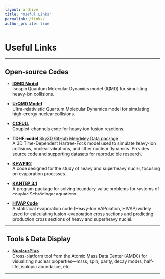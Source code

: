 ```yaml
---
layout: archive
title: "Useful Links"
permalink: /links/
author_profile: true
---
```


#  Useful Links


---

##  Open-source Codes

- **[IQMD Model](https://www.scidb.cn/en/detail?dataSetId=d198f93bff464a3c80e0e02485ef1304)**  
  Isospin Quantum Molecular Dynamics model (IQMD) for simulating heavy-ion collisions.

- **[UrQMD Model](https://itp.uni-frankfurt.de/~bleicher/index.html?content=urqmd)**  
  Ultra-relativistic Quantum Molecular Dynamics model for simulating high-energy nuclear collisions.

- **[CCFULL](https://www2.yukawa.kyoto-u.ac.jp/~kouichi.hagino/ccfull.html)**  
  Coupled-channels code for heavy-ion fusion reactions.

- **TDHF model** [Sky3D GitHub](https://github.com/manybody/sky3d) [Mendeley Data package](https://data.mendeley.com/datasets/vzbrzvyrn4/2)  
  A 3D Time-Dependent Hartree-Fock model used to simulate heavy-ion collisions, nuclear vibrations, and other nuclear dynamics. Provides source code and supporting datasets for reproducible research.


- **[KEWPIE2](https://data.mendeley.com/datasets/jpr32dzp8g/1)**  
  A code designed for the study of heavy and superheavy nuclei, focusing on evaporation processes.

- **[KANTBP 3.1](https://data.mendeley.com/datasets/4vm9fhyvh3/1)**  
  A program package for solving boundary-value problems for systems of coupled Schrödinger equations.

- **[HIVAP Code](http://www.imqmd.com/download.html)**  
  A statistical evaporation code (Heavy-Ion VAPoration, HIVAP) widely used for calculating fusion-evaporation cross sections and predicting production cross sections of heavy and superheavy nuclei.
---

##  ​ Tools & Data Display

- **[NucleusPlus](https://amdc.impcas.ac.cn/web/nubcleus%202_en.html)**  
  Cross-platform tool from the Atomic Mass Data Center (AMDC) for visualizing nuclear properties—mass, spin, parity, decay modes, half-life, isotopic abundance, etc.

---


